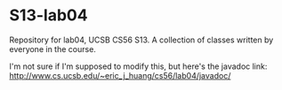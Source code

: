 S13-lab04
=========

Repository for lab04, UCSB CS56 S13.  A collection of classes written by everyone in the course.

I'm not sure if I'm supposed to modify this, but here's the javadoc link:
http://www.cs.ucsb.edu/~eric_j_huang/cs56/lab04/javadoc/
